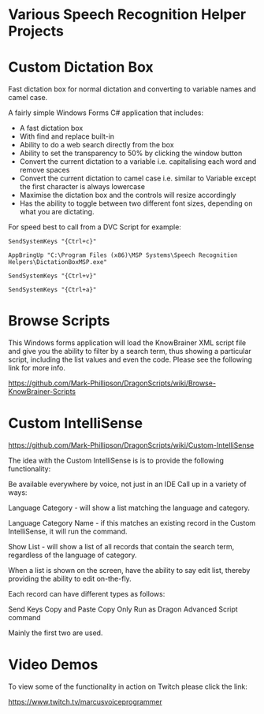 # Various Speech Recognition Helper Projects

# Custom Dictation Box

Fast dictation box for normal dictation and converting to variable names and camel case.

A fairly simple Windows Forms C# application that includes:

* A fast dictation box
* With find and replace built-in
* Ability to do a web search directly from the box
* Ability to set the transparency to 50% by clicking the window button
* Convert the current dictation to a variable i.e. capitalising each word and remove spaces
* Convert the current dictation to camel case i.e. similar to Variable except the first character is always lowercase
* Maximise the dictation box and the controls will resize accordingly
* Has the ability to toggle between two different font sizes, depending on what you are dictating.

For speed best to call from a DVC Script for example:

`SendSystemKeys "{Ctrl+c}"`

`AppBringUp "C:\Program Files (x86)\MSP Systems\Speech Recognition Helpers\DictationBoxMSP.exe"`  

`SendSystemKeys "{Ctrl+v}"`

`SendSystemKeys "{Ctrl+a}"`

# Browse Scripts

This Windows forms application will load the KnowBrainer XML script file and give you the ability to filter by a search term, thus showing a particular script, including the list values and even the code. Please see the following link for more info.

https://github.com/Mark-Phillipson/DragonScripts/wiki/Browse-KnowBrainer-Scripts  

# Custom IntelliSense

https://github.com/Mark-Phillipson/DragonScripts/wiki/Custom-IntelliSense

The idea with the Custom IntelliSense is is to provide the following functionality:

Be available everywhere by voice, not just in an IDE
Call up in a variety of ways:

Language Category - will show a list matching the language and category.

Language Category Name - if this matches an existing record in the Custom IntelliSense, it will run the command.

Show List <SearchTerm> - will show a list of all records that contain the search term, regardless of the language of category.

When a list is shown on the screen, have the ability to say edit list, thereby providing the ability to edit on-the-fly.

Each record can have different types as follows:

Send Keys
Copy and Paste
Copy Only
Run as Dragon Advanced Script command

Mainly the first two are used.

# Video Demos

To view some of the functionality in action on Twitch please click the link:

https://www.twitch.tv/marcusvoiceprogrammer
